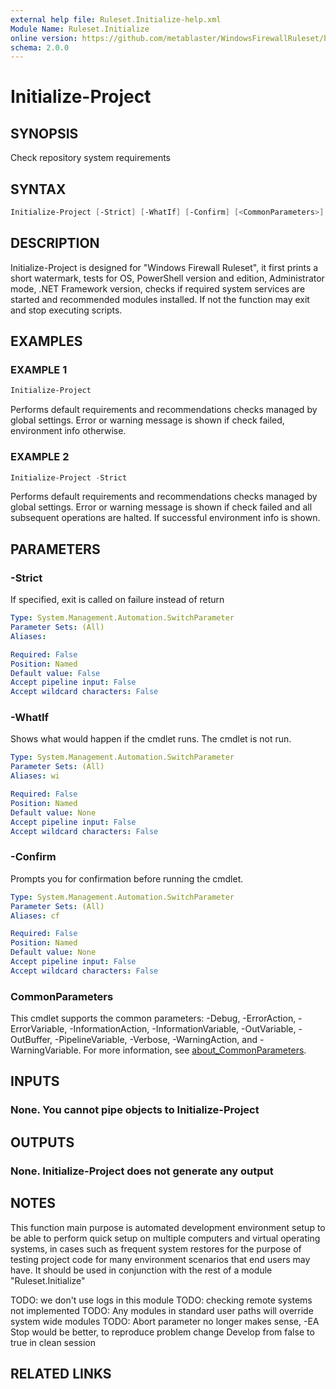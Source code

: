 ```yaml
---
external help file: Ruleset.Initialize-help.xml
Module Name: Ruleset.Initialize
online version: https://github.com/metablaster/WindowsFirewallRuleset/blob/master/Modules/Ruleset.Initialize/Help/en-US/Initialize-Project.md
schema: 2.0.0
---
```


# Initialize-Project

## SYNOPSIS

Check repository system requirements

## SYNTAX

```powershell
Initialize-Project [-Strict] [-WhatIf] [-Confirm] [<CommonParameters>]
```

## DESCRIPTION

Initialize-Project is designed for "Windows Firewall Ruleset", it first prints a short watermark,
tests for OS, PowerShell version and edition, Administrator mode, .NET Framework version, checks if
required system services are started and recommended modules installed.
If not the function may exit and stop executing scripts.

## EXAMPLES

### EXAMPLE 1

```powershell
Initialize-Project
```

Performs default requirements and recommendations checks managed by global settings.
Error or warning message is shown if check failed, environment info otherwise.

### EXAMPLE 2

```powershell
Initialize-Project -Strict
```

Performs default requirements and recommendations checks managed by global settings.
Error or warning message is shown if check failed and all subsequent operations are halted.
If successful environment info is shown.

## PARAMETERS

### -Strict

If specified, exit is called on failure instead of return

```yaml
Type: System.Management.Automation.SwitchParameter
Parameter Sets: (All)
Aliases:

Required: False
Position: Named
Default value: False
Accept pipeline input: False
Accept wildcard characters: False
```

### -WhatIf

Shows what would happen if the cmdlet runs.
The cmdlet is not run.

```yaml
Type: System.Management.Automation.SwitchParameter
Parameter Sets: (All)
Aliases: wi

Required: False
Position: Named
Default value: None
Accept pipeline input: False
Accept wildcard characters: False
```

### -Confirm

Prompts you for confirmation before running the cmdlet.

```yaml
Type: System.Management.Automation.SwitchParameter
Parameter Sets: (All)
Aliases: cf

Required: False
Position: Named
Default value: None
Accept pipeline input: False
Accept wildcard characters: False
```

### CommonParameters

This cmdlet supports the common parameters: -Debug, -ErrorAction, -ErrorVariable, -InformationAction, -InformationVariable, -OutVariable, -OutBuffer, -PipelineVariable, -Verbose, -WarningAction, and -WarningVariable. For more information, see [about_CommonParameters](http://go.microsoft.com/fwlink/?LinkID=113216).

## INPUTS

### None. You cannot pipe objects to Initialize-Project

## OUTPUTS

### None. Initialize-Project does not generate any output

## NOTES

This function main purpose is automated development environment setup to be able to perform quick
setup on multiple computers and virtual operating systems, in cases such as frequent system restores
for the purpose of testing project code for many environment scenarios that end users may have.
It should be used in conjunction with the rest of a module "Ruleset.Initialize"

TODO: we don't use logs in this module
TODO: checking remote systems not implemented
TODO: Any modules in standard user paths will override system wide modules
TODO: Abort parameter no longer makes sense, -EA Stop would be better, to reproduce problem change
Develop from false to true in clean session

## RELATED LINKS
